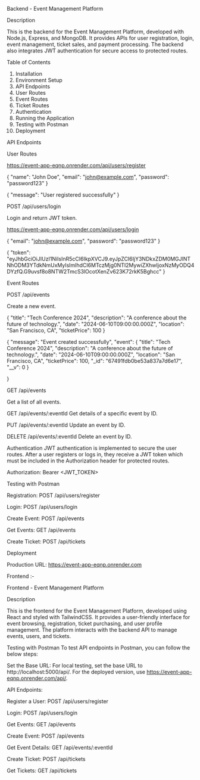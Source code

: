 Backend - Event Management Platform

Description

This is the backend for the Event Management Platform, developed with Node.js, Express, and MongoDB. It provides APIs for user registration, login, event management, ticket sales, and payment processing. The backend also integrates JWT authentication for secure access to protected routes.

Table of Contents

1. Installation
2. Environment Setup
3. API Endpoints
4. User Routes
5. Event Routes
6. Ticket Routes
7. Authentication
8. Running the Application
9. Testing with Postman
10. Deployment

API Endpoints

User Routes

https://event-app-eqnp.onrender.com/api/users/register

{
  "name": "John Doe",
  "email": "john@example.com",
  "password": "password123"
}

{
    "message": "User registered successfully"
}

POST /api/users/login

Login and return JWT token.

https://event-app-eqnp.onrender.com/api/users/login

{
  "email": "john@example.com",
  "password": "password123"
}

{
    "token": "eyJhbGciOiJIUzI1NiIsInR5cCI6IkpXVCJ9.eyJpZCI6IjY3NDkxZDM0MGJlNTNhODM3YTdkNmUxMyIsImlhdCI6MTczMjg0NTI2MywiZXhwIjoxNzMyODQ4DYzfQ.G9uvsf8o8NTW2TmcS3lOcotXenZv623K72rkK5Bghcc"
}

Event Routes

POST /api/events

Create a new event.

{
  "title": "Tech Conference 2024",
  "description": "A conference about the future of technology.",
  "date": "2024-06-10T09:00:00.000Z",
  "location": "San Francisco, CA",
  "ticketPrice": 100
}

{
    "message": "Event created successfully",
    "event": {
        "title": "Tech Conference 2024",
        "description": "A conference about the future of technology.",
        "date": "2024-06-10T09:00:00.000Z",
        "location": "San Francisco, CA",
        "ticketPrice": 100,
        "_id": "67491fdb0be53a837a7d6e17",
        "__v": 0
    }
    
}

GET /api/events

Get a list of all events.

GET /api/events/:eventId
Get details of a specific event by ID.

PUT /api/events/:eventId
Update an event by ID.

DELETE /api/events/:eventId
Delete an event by ID.

Authentication
JWT authentication is implemented to secure the user routes. After a user registers or logs in, they receive a JWT token which must be included in the Authorization header for protected routes.

Authorization: Bearer <JWT_TOKEN>

Testing with Postman

Registration: POST /api/users/register

Login: POST /api/users/login

Create Event: POST /api/events

Get Events: GET /api/events

Create Ticket: POST /api/tickets

Deployment

Production URL: https://event-app-eqnp.onrender.com

Frontend :-

Frontend - Event Management Platform

Description

This is the frontend for the Event Management Platform, developed using React and styled with TailwindCSS. It provides a user-friendly interface for event browsing, registration, ticket purchasing, and user profile management. The platform interacts with the backend API to manage events, users, and tickets.

Testing with Postman
To test API endpoints in Postman, you can follow the below steps:

Set the Base URL: For local testing, set the base URL to http://localhost:5000/api/. For the deployed version, use https://event-app-eqnp.onrender.com/api/.

API Endpoints:

Register a User: POST /api/users/register

Login: POST /api/users/login

Get Events: GET /api/events

Create Event: POST /api/events

Get Event Details: GET /api/events/:eventId

Create Ticket: POST /api/tickets

Get Tickets: GET /api/tickets


  
